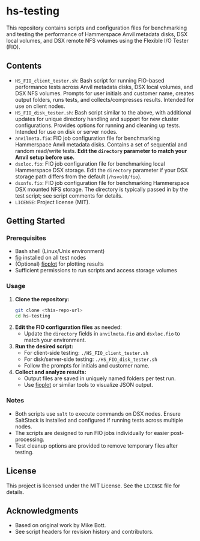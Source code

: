 # hs-testing

This repository contains scripts and configuration files for benchmarking and testing the performance of Hammerspace Anvil metadata disks, DSX local volumes, and DSX remote NFS volumes using the Flexible I/O Tester (FIO).

## Contents

- `HS_FIO_client_tester.sh`: Bash script for running FIO-based performance tests across Anvil metadata disks, DSX local volumes, and DSX NFS volumes. Prompts for user initials and customer name, creates output folders, runs tests, and collects/compresses results. Intended for use on client nodes.
- `HS_FIO_disk_tester.sh`: Bash script similar to the above, with additional updates for unique directory handling and support for new cluster configurations. Provides options for running and cleaning up tests. Intended for use on disk or server nodes.
- `anvilmeta.fio`: FIO job configuration file for benchmarking Hammerspace Anvil metadata disks. Contains a set of sequential and random read/write tests. **Edit the `directory` parameter to match your Anvil setup before use.**
- `dsxloc.fio`: FIO job configuration file for benchmarking local Hammerspace DSX storage. Edit the `directory` parameter if your DSX storage path differs from the default (`/hsvol0/fio`).
- `dsxnfs.fio`: FIO job configuration file for benchmarking Hammerspace DSX mounted NFS storage. The directory is typically passed in by the test script; see script comments for details.
- `LICENSE`: Project license (MIT).

## Getting Started

### Prerequisites
- Bash shell (Linux/Unix environment)
- [fio](https://github.com/axboe/fio) installed on all test nodes
- (Optional) [fioplot](https://github.com/louwrentius/fioplot) for plotting results
- Sufficient permissions to run scripts and access storage volumes

### Usage

1. **Clone the repository:**
   ```bash
   git clone <this-repo-url>
   cd hs-testing
   ```
2. **Edit the FIO configuration files** as needed:
   - Update the `directory` fields in `anvilmeta.fio` and `dsxloc.fio` to match your environment.
3. **Run the desired script:**
   - For client-side testing: `./HS_FIO_client_tester.sh`
   - For disk/server-side testing: `./HS_FIO_disk_tester.sh`
   - Follow the prompts for initials and customer name.
4. **Collect and analyze results:**
   - Output files are saved in uniquely named folders per test run.
   - Use [fioplot](https://github.com/louwrentius/fioplot) or similar tools to visualize JSON output.

### Notes
- Both scripts use `salt` to execute commands on DSX nodes. Ensure SaltStack is installed and configured if running tests across multiple nodes.
- The scripts are designed to run FIO jobs individually for easier post-processing.
- Test cleanup options are provided to remove temporary files after testing.

## License

This project is licensed under the MIT License. See the `LICENSE` file for details.

## Acknowledgments
- Based on original work by Mike Bott.
- See script headers for revision history and contributors.